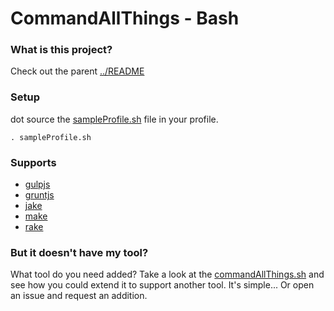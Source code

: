 CommandAllThings - Bash
================

### What is this project?

Check out the parent [../README](../README.md)

### Setup

dot source the [sampleProfile.sh](sampleProfile.sh) file in your profile.

    . sampleProfile.sh

### Supports

- [gulpjs](http://gulpjs.com)
- [gruntjs](http://gruntjs.com)
- [jake](https://github.com/mde/jake)
- [make](http://en.wikipedia.org/wiki/Make_(software))
- [rake](http://rake.rubyforge.org/)

### But it doesn't have my tool?

What tool do you need added? Take a look at the [commandAllThings.sh](commandAllThings.sh) and see how you could extend it to support another tool. It's simple... Or open an issue and request an addition.
